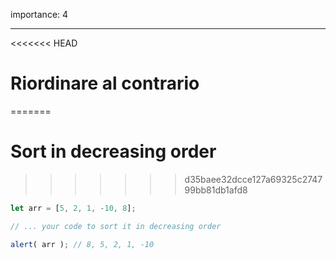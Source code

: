 importance: 4

---

<<<<<<< HEAD
# Riordinare al contrario 
=======
# Sort in decreasing order
>>>>>>> d35baee32dcce127a69325c274799bb81db1afd8

```js
let arr = [5, 2, 1, -10, 8];

// ... your code to sort it in decreasing order

alert( arr ); // 8, 5, 2, 1, -10
```

